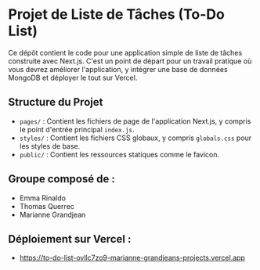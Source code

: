 # Projet de Liste de Tâches (To-Do List)

Ce dépôt contient le code pour une application simple de liste de tâches construite avec Next.js.
C'est un point de départ pour un travail pratique où vous devrez améliorer l'application, y intégrer une base de données MongoDB et déployer le tout sur Vercel.


## Structure du Projet

- `pages/` : Contient les fichiers de page de l'application Next.js, y compris le point d'entrée principal `index.js`.
- `styles/` : Contient les fichiers CSS globaux, y compris `globals.css` pour les styles de base.
- `public/` : Contient les ressources statiques comme le favicon.


## Groupe composé de :
- Emma Rinaldo
- Thomas Querrec
- Marianne Grandjean


## Déploiement sur Vercel :
   - https://to-do-list-ovllc7zo9-marianne-grandjeans-projects.vercel.app
